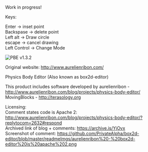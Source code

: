 Work in progress!  

Keys:  

Enter -> inset point  
Backspase ->  delete point  
Left alt ->  Draw circle  
escape -> cancel drawing  
Left Control -> Change Mode  

![PBE v1.3.2](https://raw.githubusercontent.com/selimanac/Physics-Body-Editor/master/readmeImgs/pbe-v132.png)

Original website: http://www.aurelienribon.com/  

Physics Body Editor (Also known as box2d-editor)

   This product includes software developed by
   aurelienribon - http://www.aurelienribon.com/blog/projects/physics-body-editor/  
   MovingBlocks - http://terasology.org

   Licensing:  
   Comment states code is Apache 2: http://www.aurelienribon.com/blog/projects/physics-body-editor/?replytocom=2632#respond  
   Archived link of blog + comments: https://archive.is/YjOvx  
   Screenshot of comment: https://github.com/PrivateAlpha/box2d-editor/blob/master/readmeImgs/aurelienribon%20-%20box2d-editor%20is%20apache%202.png